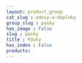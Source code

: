 ```yaml
---
layout: product_group
cat_slug : odevy-a-doplnky
group_slug : pasky
has_image : False
slug : pasky
title : Pásky
has_index : False
products:
---
```


